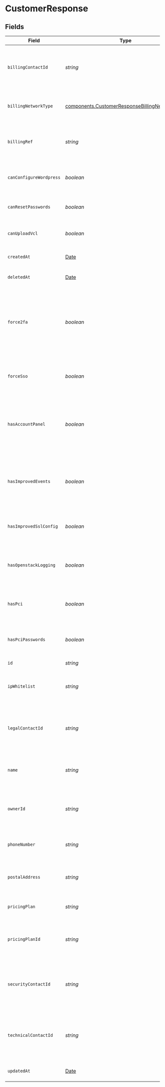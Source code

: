 # CustomerResponse


## Fields

| Field                                                                                                                    | Type                                                                                                                     | Required                                                                                                                 | Description                                                                                                              | Example                                                                                                                  |
| ------------------------------------------------------------------------------------------------------------------------ | ------------------------------------------------------------------------------------------------------------------------ | ------------------------------------------------------------------------------------------------------------------------ | ------------------------------------------------------------------------------------------------------------------------ | ------------------------------------------------------------------------------------------------------------------------ |
| `billingContactId`                                                                                                       | *string*                                                                                                                 | :heavy_minus_sign:                                                                                                       | The alphanumeric string representing the primary billing contact.                                                        |                                                                                                                          |
| `billingNetworkType`                                                                                                     | [components.CustomerResponseBillingNetworkType](../../../sdk/models/components/customerresponsebillingnetworktype.md)    | :heavy_minus_sign:                                                                                                       | Customer's current network revenue type.                                                                                 |                                                                                                                          |
| `billingRef`                                                                                                             | *string*                                                                                                                 | :heavy_minus_sign:                                                                                                       | Used for adding purchased orders to customer's account.                                                                  |                                                                                                                          |
| `canConfigureWordpress`                                                                                                  | *boolean*                                                                                                                | :heavy_minus_sign:                                                                                                       | Whether this customer can view or edit wordpress.                                                                        |                                                                                                                          |
| `canResetPasswords`                                                                                                      | *boolean*                                                                                                                | :heavy_minus_sign:                                                                                                       | Whether this customer can reset passwords.                                                                               |                                                                                                                          |
| `canUploadVcl`                                                                                                           | *boolean*                                                                                                                | :heavy_minus_sign:                                                                                                       | Whether this customer can upload VCL.                                                                                    |                                                                                                                          |
| `createdAt`                                                                                                              | [Date](https://developer.mozilla.org/en-US/docs/Web/JavaScript/Reference/Global_Objects/Date)                            | :heavy_minus_sign:                                                                                                       | Date and time in ISO 8601 format.                                                                                        | 2020-04-09T18:14:30Z                                                                                                     |
| `deletedAt`                                                                                                              | [Date](https://developer.mozilla.org/en-US/docs/Web/JavaScript/Reference/Global_Objects/Date)                            | :heavy_minus_sign:                                                                                                       | Date and time in ISO 8601 format.                                                                                        | 2020-04-09T18:14:30Z                                                                                                     |
| `force2fa`                                                                                                               | *boolean*                                                                                                                | :heavy_minus_sign:                                                                                                       | Specifies whether 2FA is forced or not forced on the customer account. Logs out non-2FA users once 2FA is force enabled. |                                                                                                                          |
| `forceSso`                                                                                                               | *boolean*                                                                                                                | :heavy_minus_sign:                                                                                                       | Specifies whether SSO is forced or not forced on the customer account.                                                   |                                                                                                                          |
| `hasAccountPanel`                                                                                                        | *boolean*                                                                                                                | :heavy_minus_sign:                                                                                                       | Specifies whether the account has access or does not have access to the account panel.                                   |                                                                                                                          |
| `hasImprovedEvents`                                                                                                      | *boolean*                                                                                                                | :heavy_minus_sign:                                                                                                       | Specifies whether the account has access or does not have access to the improved events.                                 |                                                                                                                          |
| `hasImprovedSslConfig`                                                                                                   | *boolean*                                                                                                                | :heavy_minus_sign:                                                                                                       | Whether this customer can view or edit the SSL config.                                                                   |                                                                                                                          |
| `hasOpenstackLogging`                                                                                                    | *boolean*                                                                                                                | :heavy_minus_sign:                                                                                                       | Specifies whether the account has enabled or not enabled openstack logging.                                              |                                                                                                                          |
| `hasPci`                                                                                                                 | *boolean*                                                                                                                | :heavy_minus_sign:                                                                                                       | Specifies whether the account can edit PCI for a service.                                                                |                                                                                                                          |
| `hasPciPasswords`                                                                                                        | *boolean*                                                                                                                | :heavy_minus_sign:                                                                                                       | Specifies whether PCI passwords are required for the account.                                                            |                                                                                                                          |
| `id`                                                                                                                     | *string*                                                                                                                 | :heavy_minus_sign:                                                                                                       | N/A                                                                                                                      | x4xCwxxJxGCx123Rx5xTx                                                                                                    |
| `ipWhitelist`                                                                                                            | *string*                                                                                                                 | :heavy_minus_sign:                                                                                                       | The range of IP addresses authorized to access the customer account.                                                     |                                                                                                                          |
| `legalContactId`                                                                                                         | *string*                                                                                                                 | :heavy_minus_sign:                                                                                                       | The alphanumeric string identifying the account's legal contact.                                                         |                                                                                                                          |
| `name`                                                                                                                   | *string*                                                                                                                 | :heavy_minus_sign:                                                                                                       | The name of the customer, generally the company name.                                                                    |                                                                                                                          |
| `ownerId`                                                                                                                | *string*                                                                                                                 | :heavy_minus_sign:                                                                                                       | The alphanumeric string identifying the account owner.                                                                   |                                                                                                                          |
| `phoneNumber`                                                                                                            | *string*                                                                                                                 | :heavy_minus_sign:                                                                                                       | The phone number associated with the account.                                                                            |                                                                                                                          |
| `postalAddress`                                                                                                          | *string*                                                                                                                 | :heavy_minus_sign:                                                                                                       | The postal address associated with the account.                                                                          |                                                                                                                          |
| `pricingPlan`                                                                                                            | *string*                                                                                                                 | :heavy_minus_sign:                                                                                                       | The pricing plan this customer is under.                                                                                 |                                                                                                                          |
| `pricingPlanId`                                                                                                          | *string*                                                                                                                 | :heavy_minus_sign:                                                                                                       | The alphanumeric string identifying the pricing plan.                                                                    |                                                                                                                          |
| `securityContactId`                                                                                                      | *string*                                                                                                                 | :heavy_minus_sign:                                                                                                       | The alphanumeric string identifying the account's security contact.                                                      |                                                                                                                          |
| `technicalContactId`                                                                                                     | *string*                                                                                                                 | :heavy_minus_sign:                                                                                                       | The alphanumeric string identifying the account's technical contact.                                                     |                                                                                                                          |
| `updatedAt`                                                                                                              | [Date](https://developer.mozilla.org/en-US/docs/Web/JavaScript/Reference/Global_Objects/Date)                            | :heavy_minus_sign:                                                                                                       | Date and time in ISO 8601 format.                                                                                        | 2020-04-09T18:14:30Z                                                                                                     |